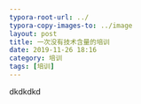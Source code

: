 ```yaml
---
typora-root-url: ../
typora-copy-images-to: ../image
layout: post
title: 一次没有技术含量的培训
date: 2019-11-26 18:16
category: 培训
tags: [培训]
---
```


dkdkdkd